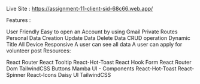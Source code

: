 Live Site : https://assignment-11-client-sid-68c66.web.app/

Features :

User Friendly
Easy to open an Account by using Gmail
Private Routes
Personal Data Creation
Update Data
Delete Data
CRUD operation
Dynamic Title
All Device Responsive
A user can see all data
A user can apply for volunteer post
Resources:

React Router
React Tooltip
React-Hot-Toast
React Hook Form
React Router Dom
TailwindCSS Buttons
Mamba UI - Components
React-Hot-Toast
React-Spinner
React-Icons
Daisy UI
TailwindCSS


